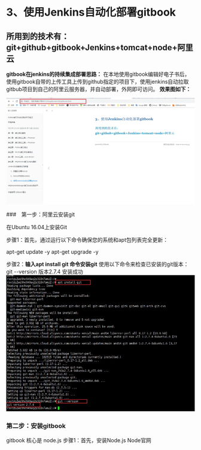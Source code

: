 # 3、使用Jenkins自动化部署gitbook

## 所用到的技术有：git+github+gitbook+Jenkins+tomcat+node+阿里云



**gitbook在jenkins的持续集成部署思路：**
在本地使用gitbook编辑好电子书后，使用gitbook自带的上传工具上传到github指定的项目下，使用jenkins自动拉取gitbub项目到自己的阿里云服务器，并自动部署，外网即可访问。
**效果图如下：**

![](/assets/部署成功.jpg)

###　第一步：阿里云安装git

在Ubuntu 16.04上安装Git

步骤1：首先，通过运行以下命令确保您的系统和apt包列表完全更新：

apt-get update -y
apt-get upgrade -y


步骤2：**输入apt install git 命令安装git** 
使用以下命令来检查已安装的git版本：git --version  版本2.7.4 安装成功
![](/assets/git安装.jpg)


### 第二步：安装gitbook
gitbook 核心是 node.js
步骤1：首先，安装Node.js Node官网
